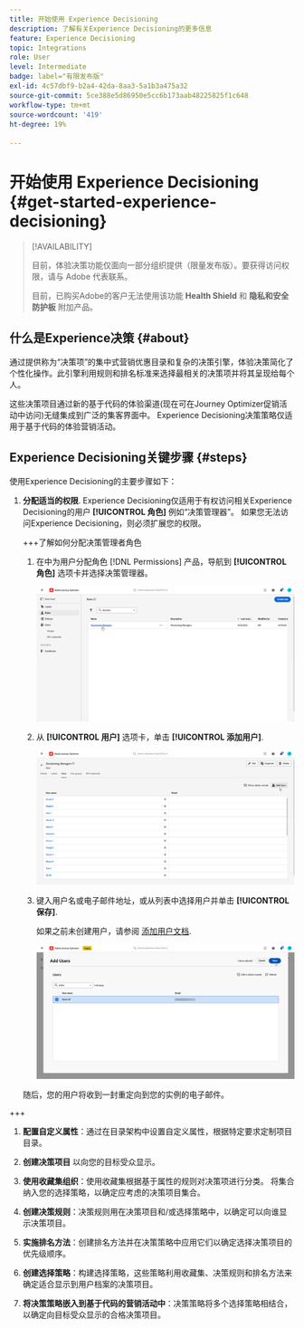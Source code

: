 ```yaml
---
title: 开始使用 Experience Decisioning
description: 了解有关Experience Decisioning的更多信息
feature: Experience Decisioning
topic: Integrations
role: User
level: Intermediate
badge: label="有限发布版"
exl-id: 4c57dbf9-b2a4-42da-8aa3-5a1b3a475a32
source-git-commit: 5ce388e5d86950e5cc6b173aab48225825f1c648
workflow-type: tm+mt
source-wordcount: '419'
ht-degree: 19%

---
```


# 开始使用 Experience Decisioning {#get-started-experience-decisioning}

>[!AVAILABILITY]
>
>目前，体验决策功能仅面向一部分组织提供（限量发布版）。要获得访问权限，请与 Adobe 代表联系。
>
>目前，已购买Adobe的客户无法使用该功能 **Health Shield** 和 **隐私和安全防护板** 附加产品。

## 什么是Experience决策 {#about}

通过提供称为“决策项”的集中式营销优惠目录和复杂的决策引擎，体验决策简化了个性化操作。此引擎利用规则和排名标准来选择最相关的决策项并将其呈现给每个人。

这些决策项目通过新的基于代码的体验渠道(现在可在Journey Optimizer促销活动中访问)无缝集成到广泛的集客界面中。 Experience Decisioning决策策略仅适用于基于代码的体验营销活动。

## Experience Decisioning关键步骤 {#steps}

使用Experience Decisioning的主要步骤如下：

1. **分配适当的权限**. Experience Decisioning仅适用于有权访问相关Experience Decisioning的用户 **[!UICONTROL 角色]** 例如“决策管理器”。 如果您无法访问Experience Decisioning，则必须扩展您的权限。

   +++了解如何分配决策管理者角色

   1. 在中为用户分配角色 [!DNL Permissions] 产品，导航到 **[!UICONTROL 角色]** 选项卡并选择决策管理器。

      ![](assets/decision_permission_1.png)

   1. 从 **[!UICONTROL 用户]** 选项卡，单击 **[!UICONTROL 添加用户]**.

      ![](assets/decision_permission_2.png)

   1. 键入用户名或电子邮件地址，或从列表中选择用户并单击 **[!UICONTROL 保存]**.

      如果之前未创建用户，请参阅 [添加用户文档](https://experienceleague.adobe.com/en/docs/experience-platform/access-control/ui/users).

      ![](assets/decision_permission_3.png)

   随后，您的用户将收到一封重定向到您的实例的电子邮件。

+++

1. **配置自定义属性**：通过在目录架构中设置自定义属性，根据特定要求定制项目目录。

1. **创建决策项目** 以向您的目标受众显示。

1. **使用收藏集组织**：使用收藏集根据基于属性的规则对决策项进行分类。 将集合纳入您的选择策略，以确定应考虑的决策项目集合。

1. **创建决策规则**：决策规则用在决策项目和/或选择策略中，以确定可以向谁显示决策项目。

1. **实施排名方法**：创建排名方法并在决策策略中应用它们以确定选择决策项目的优先级顺序。

1. **创建选择策略**：构建选择策略，这些策略利用收藏集、决策规则和排名方法来确定适合显示到用户档案的决策项目。

1. **将决策策略嵌入到基于代码的营销活动中**：决策策略将多个选择策略相结合，以确定向目标受众显示的合格决策项目。
